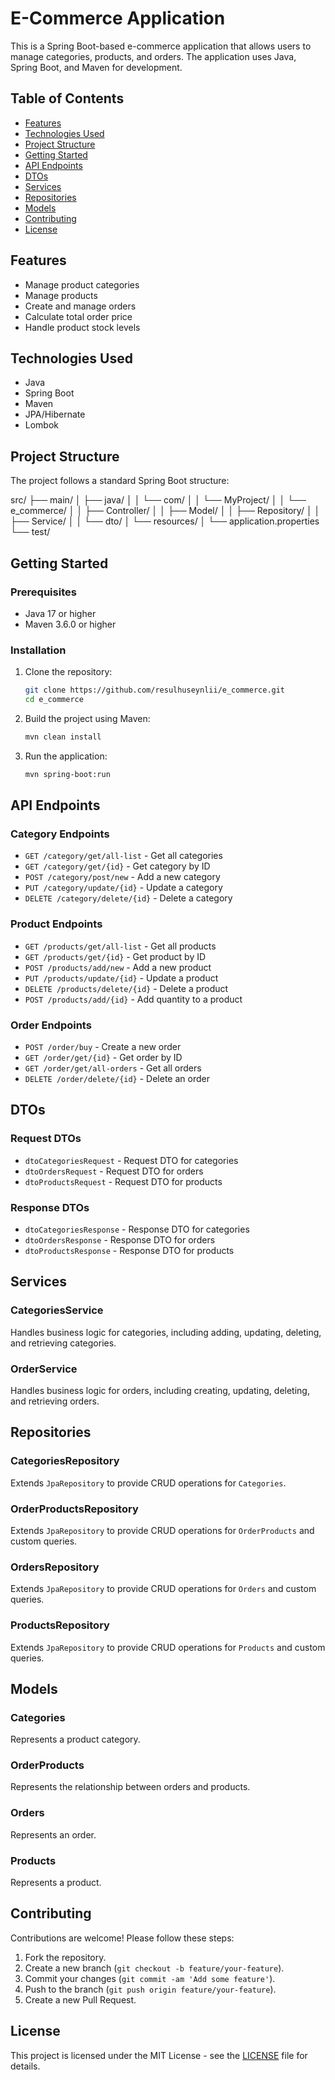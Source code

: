 # E-Commerce Application

This is a Spring Boot-based e-commerce application that allows users to manage categories, products, and orders. The application uses Java, Spring Boot, and Maven for development.

## Table of Contents

- [Features](#features)
- [Technologies Used](#technologies-used)
- [Project Structure](#project-structure)
- [Getting Started](#getting-started)
- [API Endpoints](#api-endpoints)
- [DTOs](#dtos)
- [Services](#services)
- [Repositories](#repositories)
- [Models](#models)
- [Contributing](#contributing)
- [License](#license)

## Features

- Manage product categories
- Manage products
- Create and manage orders
- Calculate total order price
- Handle product stock levels

## Technologies Used

- Java
- Spring Boot
- Maven
- JPA/Hibernate
- Lombok

## Project Structure

The project follows a standard Spring Boot structure:

src/ ├── main/ │ ├── java/ │ │ └── com/ │ │ └── MyProject/ │ │ └── e_commerce/ │ │ ├── Controller/ │ │ ├── Model/ │ │ ├── Repository/ │ │ ├── Service/ │ │ └── dto/ │ └── resources/ │ └── application.properties └── test/

## Getting Started

### Prerequisites

- Java 17 or higher
- Maven 3.6.0 or higher

### Installation

1. Clone the repository:
    ```sh
    git clone https://github.com/resulhuseynlii/e_commerce.git
    cd e_commerce
    ```

2. Build the project using Maven:
    ```sh
    mvn clean install
    ```

3. Run the application:
    ```sh
    mvn spring-boot:run
    ```

## API Endpoints

### Category Endpoints

- `GET /category/get/all-list` - Get all categories
- `GET /category/get/{id}` - Get category by ID
- `POST /category/post/new` - Add a new category
- `PUT /category/update/{id}` - Update a category
- `DELETE /category/delete/{id}` - Delete a category

### Product Endpoints

- `GET /products/get/all-list` - Get all products
- `GET /products/get/{id}` - Get product by ID
- `POST /products/add/new` - Add a new product
- `PUT /products/update/{id}` - Update a product
- `DELETE /products/delete/{id}` - Delete a product
- `POST /products/add/{id}` - Add quantity to a product

### Order Endpoints

- `POST /order/buy` - Create a new order
- `GET /order/get/{id}` - Get order by ID
- `GET /order/get/all-orders` - Get all orders
- `DELETE /order/delete/{id}` - Delete an order

## DTOs

### Request DTOs

- `dtoCategoriesRequest` - Request DTO for categories
- `dtoOrdersRequest` - Request DTO for orders
- `dtoProductsRequest` - Request DTO for products

### Response DTOs

- `dtoCategoriesResponse` - Response DTO for categories
- `dtoOrdersResponse` - Response DTO for orders
- `dtoProductsResponse` - Response DTO for products

## Services

### CategoriesService

Handles business logic for categories, including adding, updating, deleting, and retrieving categories.

### OrderService

Handles business logic for orders, including creating, updating, deleting, and retrieving orders.

## Repositories

### CategoriesRepository

Extends `JpaRepository` to provide CRUD operations for `Categories`.

### OrderProductsRepository

Extends `JpaRepository` to provide CRUD operations for `OrderProducts` and custom queries.

### OrdersRepository

Extends `JpaRepository` to provide CRUD operations for `Orders` and custom queries.

### ProductsRepository

Extends `JpaRepository` to provide CRUD operations for `Products` and custom queries.

## Models

### Categories

Represents a product category.

### OrderProducts

Represents the relationship between orders and products.

### Orders

Represents an order.

### Products

Represents a product.

## Contributing

Contributions are welcome! Please follow these steps:

1. Fork the repository.
2. Create a new branch (`git checkout -b feature/your-feature`).
3. Commit your changes (`git commit -am 'Add some feature'`).
4. Push to the branch (`git push origin feature/your-feature`).
5. Create a new Pull Request.

## License

This project is licensed under the MIT License - see the [LICENSE](LICENSE) file for details.
